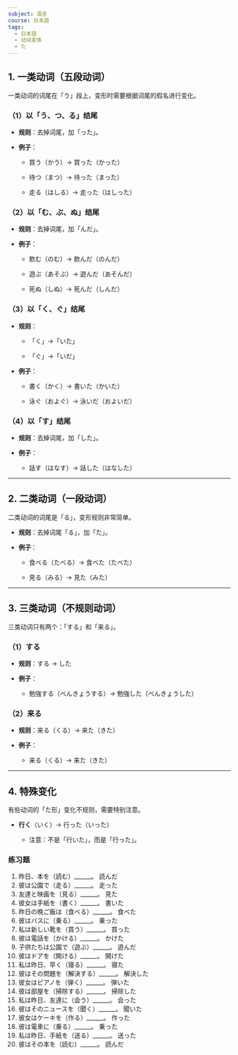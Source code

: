 ```yaml
---
subject: 语言
course: 日本語
tags:
  - 日本語
  - 动词变体
  - た
---
```

## 1. **一类动词（五段动词）**

一类动词的词尾在「う」段上，变形时需要根据词尾的假名进行变化。

### （1）**以「う、つ、る」结尾**

- **规则**：去掉词尾，加「った」。
    
- **例子**：
    
    - 買う（かう）→ 買った（かった）
        
    - 待つ（まつ）→ 待った（まった）
        
    - 走る（はしる）→ 走った（はしった）
        

### （2）**以「む、ぶ、ぬ」结尾**

- **规则**：去掉词尾，加「んだ」。
    
- **例子**：
    
    - 飲む（のむ）→ 飲んだ（のんだ）
        
    - 遊ぶ（あそぶ）→ 遊んだ（あそんだ）
        
    - 死ぬ（しぬ）→ 死んだ（しんだ）
        

### （3）**以「く、ぐ」结尾**

- **规则**：
    
    - 「く」→「いた」
        
    - 「ぐ」→「いだ」
        
- **例子**：
    
    - 書く（かく）→ 書いた（かいた）
        
    - 泳ぐ（およぐ）→ 泳いだ（およいだ）
        

### （4）**以「す」结尾**

- **规则**：去掉词尾，加「した」。
    
- **例子**：
    
    - 話す（はなす）→ 話した（はなした）
        

---

## 2. **二类动词（一段动词）**

二类动词的词尾是「る」，变形规则非常简单。

- **规则**：去掉词尾「る」，加「た」。
    
- **例子**：
    
    - 食べる（たべる）→ 食べた（たべた）
        
    - 見る（みる）→ 見た（みた）
        

---

## 3. **三类动词（不规则动词）**

三类动词只有两个：「する」和「来る」。

### （1）**する**

- **规则**：する → した
    
- **例子**：
    
    - 勉強する（べんきょうする）→ 勉強した（べんきょうした）
        

### （2）**来る**

- **规则**：来る（くる）→ 来た（きた）
    
- **例子**：
    
    - 来る（くる）→ 来た（きた）
        

---

## 4. **特殊变化**

有些动词的「た形」变化不规则，需要特别注意。

- **行く**（いく）→ 行った（いった）
    
    - 注意：不是「行いた」，而是「行った」。
### 练习题

1. 昨日、本を（読む）______。
    読んだ
2. 彼は公園で（走る）______。
    走った
3. 友達と映画を（見る）______。
    見た
4. 彼女は手紙を（書く）______。
    書いた
5. 昨日の晩ご飯は（食べる）______。
    食べた
6. 彼はバスに（乗る）______。
    乗った
7. 私は新しい靴を（買う）______。
    買った
8. 彼は電話を（かける）______。
    かけた
9. 子供たちは公園で（遊ぶ）______。
    遊んだ
10. 彼はドアを（開ける）______。
    開けた
11. 私は昨日、早く（寝る）______。
    寝た
12. 彼はその問題を（解決する）______。
    解決した
13. 彼女はピアノを（弾く）______。
    弾いた
14. 彼は部屋を（掃除する）______。
    掃除した
15. 私は昨日、友達に（会う）______。
    会った
16. 彼はそのニュースを（聞く）______。
    聞いた
17. 彼女はケーキを（作る）______。
    作った
18. 彼は電車に（乗る）______。
    乗った
19. 私は昨日、手紙を（送る）______。
    送った
20. 彼はその本を（読む）______。
	読んだ